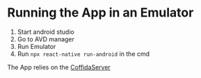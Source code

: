 # Running the App in an Emulator

1. Start android studio
2. Go to AVD manager
3. Run Emulator
4. Run `npx react-native run-android` in the cmd

The App relies on the [CoffidaServer](https://github.com/ash-williams/coffida_server)

